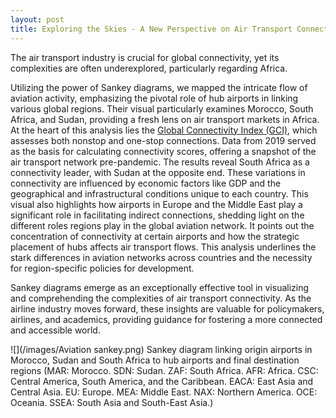 ```yaml
---
layout: post
title: Exploring the Skies - A New Perspective on Air Transport Connectivity in Africa
---
```


The air transport industry is crucial for global connectivity, yet its complexities are often underexplored, particularly regarding Africa. 

Utilizing the power of Sankey diagrams, we mapped the intricate flow of aviation activity, emphasizing the pivotal role of hub airports in linking various global regions. Their visual particularly examines Morocco, South Africa, and Sudan, providing a fresh lens on air transport markets in Africa. At the heart of this analysis lies the [Global Connectivity Index (GCI)](https://doi.org/10.1016/j.tre.2015.06.001), which assesses both nonstop and one-stop connections. Data from 2019 served as the basis for calculating connectivity scores, offering a snapshot of the air transport network pre-pandemic. The results reveal South Africa as a connectivity leader, with Sudan at the opposite end. These variations in connectivity are influenced by economic factors like GDP and the geographical and infrastructural conditions unique to each country. This visual also highlights how airports in Europe and the Middle East play a significant role in facilitating indirect connections, shedding light on the different roles regions play in the global aviation network. It points out the concentration of connectivity at certain airports and how the strategic placement of hubs affects air transport flows. This analysis underlines the stark differences in aviation networks across countries and the necessity for region-specific policies for development.

Sankey diagrams emerge as an exceptionally effective tool in visualizing and comprehending the complexities of air transport connectivity. As the airline industry moves forward, these insights are valuable for policymakers, airlines, and academics, providing guidance for fostering a more connected and accessible world.

![](/images/Aviation sankey.png)
Sankey diagram linking origin airports in Morocco, Sudan and South Africa to hub airports and final destination regions (MAR: Morocco. SDN: Sudan. ZAF: South Africa. AFR: Africa. CSC: Central America, South America, and the Caribbean. EACA: East Asia and Central Asia. EU: Europe. MEA: Middle East. NAX: Northern America. OCE: Oceania. SSEA: South Asia and South-East Asia.)
